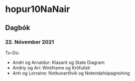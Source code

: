# hopur10NaNair
## Dagbók
### 22. Nóvember 2021
To-Do:
* Andri og Arnaldur: 
  Klasarit og State Diagram
* Andriy og Ari:
  Wireframe og Kröfulisti
* Anh og Lorraine: 
  Notkunartilvik og Notendahópagreining
